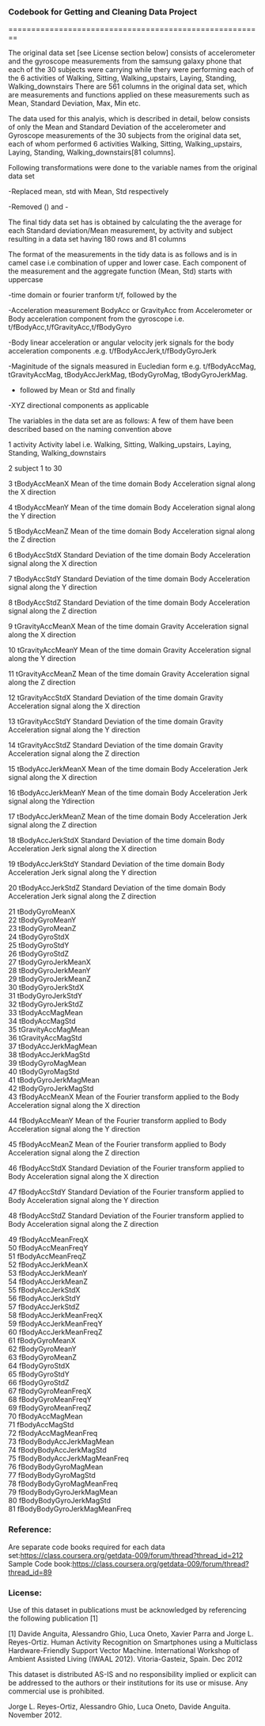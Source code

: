 ### Codebook for Getting and Cleaning Data Project
========================================================

The original data set [see License section below]  consists of accelerometer and the gyroscope measurements from the samsung galaxy phone that each of the 30 subjects were carrying while thery were performing each of the 6 activities of Walking, Sitting, Walking_upstairs, Laying, Standing, Walking_downstairs  There are 561 columns in the original data set, which are measurements and  functions applied on these measurements  such as Mean, Standard Deviation, Max, Min etc. 

The data used for this analyis, which is described in detail, below consists of only the Mean and Standard Deviation of the accelerometer and Gyroscope measurements of   the 30 subjects from the original data set, each of whom performed 6 activities Walking, Sitting, Walking_upstairs, Laying, Standing, Walking_downstairs[81 columns].

Following transformations were done to the variable names from the original data set

-Replaced mean, std with Mean, Std respectively

-Removed () and -  

The final tidy data set has is obtained by calculating the the average for each Standard deviation/Mean measurement, by activity and subject resulting in a data set having 180 rows and 81 columns

The format of the measurements in the tidy data is as follows and is in camel case i.e combination of upper and lower case. Each component of the measurement and the aggregate function (Mean, Std) starts with uppercase

-time domain or fourier tranform  t/f,  followed by the 

-Acceleration measurement BodyAcc or GravityAcc  from Accelerometer or Body acceleration component from the gyroscope i.e. t/fBodyAcc,t/fGravityAcc,t/fBodyGyro 

-Body linear acceleration or angular velocity  jerk signals for the body acceleration components .e.g. t/fBodyAccJerk,t/fBodyGyroJerk

-Maginitude of the signals measured in Eucledian form e.g. t/fBodyAccMag, tGravityAccMag, tBodyAccJerkMag, tBodyGyroMag, tBodyGyroJerkMag. 

- followed by Mean or Std and finally

-XYZ directional components as applicable

The variables in the data set are as follows: A few of them have been described based on the naming convention above

1 activity                     	Activity label i.e. Walking, Sitting, Walking_upstairs, Laying, Standing, Walking_downstairs

2	subject                       	1 to 30

3	tBodyAccMeanX                 	Mean of the time domain Body Acceleration signal along the X direction

4	tBodyAccMeanY                  	Mean of the time domain Body Acceleration signal along the Y direction

5	tBodyAccMeanZ                 	Mean of the time domain Body Acceleration signal along the Z direction

6	tBodyAccStdX                   	Standard Deviation of the time domain Body Acceleration signal along the X direction

7	tBodyAccStdY                   	Standard Deviation of the time domain Body Acceleration signal along the Y direction

8	tBodyAccStdZ                   	Standard Deviation of the time domain Body Acceleration signal along the Z direction

9	tGravityAccMeanX               	Mean of the time domain Gravity Acceleration signal along the X direction

10	tGravityAccMeanY              	Mean of the time domain Gravity Acceleration signal along the Y direction

11	tGravityAccMeanZ               	Mean of the time domain Gravity Acceleration signal along the Z direction

12	tGravityAccStdX                	Standard Deviation of the time domain Gravity Acceleration signal along the X direction

13	tGravityAccStdY              	  Standard Deviation of the time domain Gravity Acceleration signal along the Y direction

14	tGravityAccStdZ              	  Standard Deviation of the time domain Gravity Acceleration signal along the Z direction

15	tBodyAccJerkMeanX           	  Mean of the time domain Body Acceleration Jerk signal along the X direction

16	tBodyAccJerkMeanY             	Mean of the time domain Body Acceleration Jerk signal along the Ydirection

17	tBodyAccJerkMeanZ              	Mean of the time domain Body Acceleration Jerk signal along the Z direction

18	tBodyAccJerkStdX               	Standard Deviation of the time domain Body Acceleration Jerk signal along the X direction

19	tBodyAccJerkStdY               	Standard Deviation of the time domain Body Acceleration Jerk signal along the Y direction

20	tBodyAccJerkStdZ              	Standard Deviation of the time domain Body Acceleration Jerk signal along the Z direction

21	tBodyGyroMeanX                 	
22	tBodyGyroMeanY               	
23	tBodyGyroMeanZ               	
24	tBodyGyroStdX                	
25	tBodyGyroStdY               	
26	tBodyGyroStdZ                	
27	tBodyGyroJerkMeanX           	
28	tBodyGyroJerkMeanY           	
29	tBodyGyroJerkMeanZ           	
30	tBodyGyroJerkStdX           	
31	tBodyGyroJerkStdY            	
32	tBodyGyroJerkStdZ            	
33	tBodyAccMagMean              	
34	tBodyAccMagStd               	
35	tGravityAccMagMean          	
36	tGravityAccMagStd            	
37	tBodyAccJerkMagMean          	
38	tBodyAccJerkMagStd           	
39	tBodyGyroMagMean             	
40	tBodyGyroMagStd             	
41	tBodyGyroJerkMagMean         	
42	tBodyGyroJerkMagStd          	
43	fBodyAccMeanX                  	Mean of the Fourier transform applied to the  Body Acceleration signal along the X direction

44	fBodyAccMeanY                	  Mean of the  Fourier transform applied to Body Acceleration signal along the Y direction

45	fBodyAccMeanZ               	  Mean of the  Fourier transform applied to Body Acceleration signal along the Z direction

46	fBodyAccStdX                 	  Standard Deviation of the  Fourier transform applied to Body Acceleration signal along the X direction

47	fBodyAccStdY                 	  Standard Deviation of the  Fourier transform applied to Body Acceleration signal along the Y direction

48	fBodyAccStdZ                 	  Standard Deviation of the  Fourier transform applied to Body Acceleration signal along the Z direction

49	fBodyAccMeanFreqX            	
50	fBodyAccMeanFreqY           	
51	fBodyAccMeanFreqZ            	
52	fBodyAccJerkMeanX            	
53	fBodyAccJerkMeanY            	
54	fBodyAccJerkMeanZ            	
55	fBodyAccJerkStdX            	
56	fBodyAccJerkStdY             	
57	fBodyAccJerkStdZ             	
58	fBodyAccJerkMeanFreqX        	
59	fBodyAccJerkMeanFreqY        	
60	fBodyAccJerkMeanFreqZ       	
61	fBodyGyroMeanX               	
62	fBodyGyroMeanY               	
63	fBodyGyroMeanZ               	
64	fBodyGyroStdX                	
65	fBodyGyroStdY               	
66	fBodyGyroStdZ                	
67	fBodyGyroMeanFreqX           	
68	fBodyGyroMeanFreqY           	
69	fBodyGyroMeanFreqZ           	
70	fBodyAccMagMean             	
71	fBodyAccMagStd               	
72	fBodyAccMagMeanFreq          	
73	fBodyBodyAccJerkMagMean      	
74	fBodyBodyAccJerkMagStd       	
75	fBodyBodyAccJerkMagMeanFreq 	
76	fBodyBodyGyroMagMean         	
77	fBodyBodyGyroMagStd          	
78	fBodyBodyGyroMagMeanFreq     	
79	fBodyBodyGyroJerkMagMean     	
80	fBodyBodyGyroJerkMagStd     	
81	fBodyBodyGyroJerkMagMeanFreq	

### Reference:
Are separate code books required for each data set:https://class.coursera.org/getdata-009/forum/thread?thread_id=212
Sample Code book:https://class.coursera.org/getdata-009/forum/thread?thread_id=89

### License:

Use of this dataset in publications must be acknowledged by referencing the following publication [1] 

[1] Davide Anguita, Alessandro Ghio, Luca Oneto, Xavier Parra and Jorge L. Reyes-Ortiz. Human Activity Recognition on Smartphones using a Multiclass Hardware-Friendly Support Vector Machine. International Workshop of Ambient Assisted Living (IWAAL 2012). Vitoria-Gasteiz, Spain. Dec 2012

This dataset is distributed AS-IS and no responsibility implied or explicit can be addressed to the authors or their institutions for its use or misuse. Any commercial use is prohibited.

Jorge L. Reyes-Ortiz, Alessandro Ghio, Luca Oneto, Davide Anguita. November 2012.
